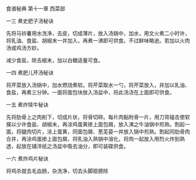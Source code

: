 食谱秘典 第十一章 西菜部

一三 煮史肥子汤秘诀

先将马铃薯用水洗净，去皮，切成薄片，放入汤锅中，加水，用文火煮二小时许，将乳油、食盐、胡椒末一并加入，再煮一沸即可供食。不过鲜味略逊。若加以火肉汤或鸡汤方妙。

减少食盐，除去椒末，加以白糖适量可食。

一四 煮肥儿芹汤秘诀

将芹菜放入汤锅中，加水燃烧煮软。将芹菜取水一勺，将芹菜放入，并加以乳油、食盐，再煮三分钟。一面将面包块放入汤盆中，将此汤浇在上面即可供食。

一五 煮炸犊牛秘诀

先将肋骨上之肉削下，切成片状，将骨切碎。每片肉黏附骨一片，用刀背碰击使软搽以少许食盐、胡椒末，再涂鸡蛋黄掺上面包屑，放入沸之牛油锅中煎熟。割起一面，将腿肉切片，涂上蛋黄，同面包屑、葱芜荽一并放入锅中煎熟。割起同肋骨肉合并，再涂鸡蛋掺上面包屑，将乳油入熟锅中溶化，将肉一起放入用烈火炸到熟透，起放在铺洋纸之汤盆中吸去油分，即可装碟供食。

一六 煮炸鸡片秘诀

将鸡杀就去毛血肠，杂洗净，切去头脚扇膀除